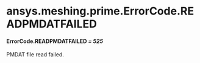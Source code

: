# ansys.meshing.prime.ErrorCode.READPMDATFAILED

#### ErrorCode.READPMDATFAILED *= 525*

PMDAT file read failed.

<!-- !! processed by numpydoc !! -->
